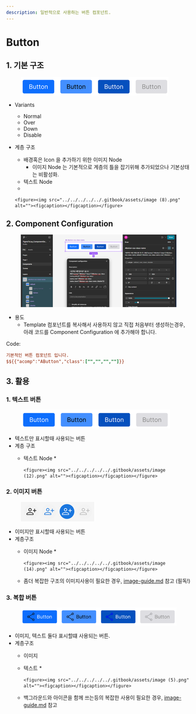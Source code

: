 ```yaml
---
description: 일반적으로 사용하는 버튼 컴포넌트.
---
```


# Button

## 1. 기본 구조

<figure><img src="../../../../../.gitbook/assets/image (6).png" alt=""><figcaption></figcaption></figure>

* Variants
  * Normal&#x20;
  * Over
  * Down
  * Disable
* 계층 구조
  * 배경혹은 Icon 을 추가하기 위한 이미지 Node
    * 이미지 Node 는 기본적으로 계층의 틀을 잡기위해 추가되었으나 기본상태는 비활성화.
  * 텍스트 Node&#x20;
  *

      <figure><img src="../../../../../.gitbook/assets/image (8).png" alt=""><figcaption></figcaption></figure>



## 2. Component Configuration

<figure><img src="../../../../../.gitbook/assets/image (9).png" alt=""><figcaption></figcaption></figure>

* 용도
  * Template 컴포넌트를 복사해서 사용하지 않고  직접 처음부터 생성하는경우, 아래 코드를 Component Configuration 에 추가해야 합니다.

Code:

```ini
기본적인 버튼 컴포넌트 입니다.
$${{"acomp":"AButton","class":["","","",""]}}
```



## 3. 활용&#x20;

### 1. 텍스트  버튼

<figure><img src="../../../../../.gitbook/assets/image (1).png" alt=""><figcaption></figcaption></figure>

* 텍스트만 표시할때 사용되는 버튼
* 계층 구조
  * 텍스트 Node
    *

        <figure><img src="../../../../../.gitbook/assets/image (12).png" alt=""><figcaption></figcaption></figure>

### 2. 이미지 버튼

<figure><img src="../../../../../.gitbook/assets/image (2).png" alt=""><figcaption></figcaption></figure>

* 이미지만 표시할때 사용되는 버튼
* 계층구조
  * 이미지 Node
    *

        <figure><img src="../../../../../.gitbook/assets/image (14).png" alt=""><figcaption></figcaption></figure>


  * 좀더 복잡한 구조의 이미지사용이 필요한 경우,  [image-guide.md](../image-guide.md "mention") 참고 (필독!)

### 3. 복합 버튼

<figure><img src="../../../../../.gitbook/assets/image (3).png" alt=""><figcaption></figcaption></figure>

* 이미지, 텍스트 둘다 표시할떄 사용되는 버튼.
* 계층구조
  * 이미지
  * 텍스트
    *

        <figure><img src="../../../../../.gitbook/assets/image (5).png" alt=""><figcaption></figcaption></figure>


  * 백그라운드와 아이콘을 함께 쓰는등의 복잡한 사용이 필요한 경우, [image-guide.md](../image-guide.md "mention") 참고








